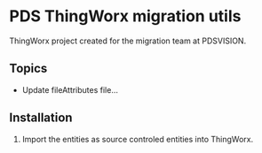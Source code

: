 # PDS ThingWorx migration utils
ThingWorx project created for the migration team at PDSVISION. 

## Topics
* Update fileAttributes file...

## Installation 
1. Import the entities as source controled entities into ThingWorx. 
